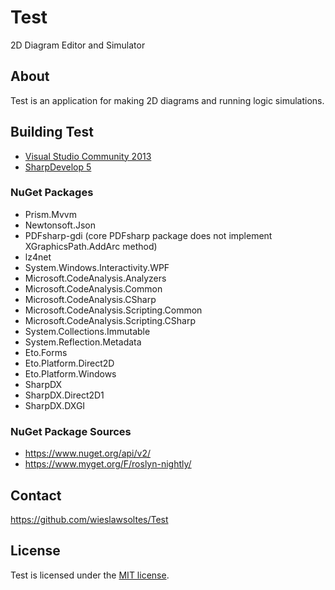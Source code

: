 # Test

2D Diagram Editor and Simulator

## About

Test is an application for making 2D diagrams and running logic simulations.

## Building Test

* [Visual Studio Community 2013](https://www.visualstudio.com/en-us/products/visual-studio-community-vs.aspx)
* [SharpDevelop 5](http://www.icsharpcode.net/OpenSource/SD/Download/#SharpDevelop5x)

### NuGet Packages

* Prism.Mvvm
* Newtonsoft.Json
* PDFsharp-gdi (core PDFsharp package does not implement XGraphicsPath.AddArc method)
* lz4net
* System.Windows.Interactivity.WPF
* Microsoft.CodeAnalysis.Analyzers
* Microsoft.CodeAnalysis.Common
* Microsoft.CodeAnalysis.CSharp
* Microsoft.CodeAnalysis.Scripting.Common
* Microsoft.CodeAnalysis.Scripting.CSharp
* System.Collections.Immutable
* System.Reflection.Metadata
* Eto.Forms
* Eto.Platform.Direct2D
* Eto.Platform.Windows
* SharpDX
* SharpDX.Direct2D1
* SharpDX.DXGI

### NuGet Package Sources

* https://www.nuget.org/api/v2/
* https://www.myget.org/F/roslyn-nightly/

## Contact

https://github.com/wieslawsoltes/Test

## License

Test is licensed under the [MIT license](LICENSE.TXT).
